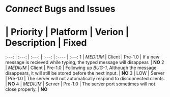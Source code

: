 # *Connect* Bugs and Issues

 # | Priority | Platform | Verion | Description | Fixed
:---: | :---: | :---: | :---: | :---- | :---:
1 | *MEDIUM* | Client | Pre-1.0 | If a new message is recieved while typing, the typed message will disappear. | **NO**
2 | *MEDIUM* | Client | Pre-1.0 | Following up *BUG-1*, Although the message disappears, it will still be stored before the next input. | **NO**
3 | LOW | Server | Pre-1.0 | The server will not automatically respond to disconnected clients. | **NO**
4 | *MEDIUM* | Server | Pre-1.0 | The server port sometimes will not close properly. | **NO**
